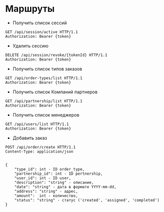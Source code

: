 # Маршруты

* Получить список сессий
```
GET /api/session/active HTTP/1.1
Authorization: Bearer {token}
```
* Удалить сессию
```
DELETE /api/session/revoke/{tokenId} HTTP/1.1
Authorization: Bearer {token}
```
* Получить список типов заказов
```
GET /api/order-types/list HTTP/1.1
Authorization: Bearer {token}
```
* Получить список Компаний партнеров
```
GET /api/partnership/list HTTP/1.1
Authorization: Bearer {token}
```
* Получить список менеджеров
```
GET /api/users/list HTTP/1.1
Authorization: Bearer {token}
```
* Добавить заказ
```
POST /api/order/create HTTP/1.1
Content-Type: application/json


{
    "type_id": int - ID order_type,
    "partnership_id": int - ID pertnership,
    "user_id": int - ID user,
    "description": "string" - описание,
    "date": "string" - дата в формате YYYY-mm-dd,
    "address": "string" - адрес,
    "amount":  int - количество,
    "status": "string" - статус ('created', 'assigned', 'completed')
}
```
